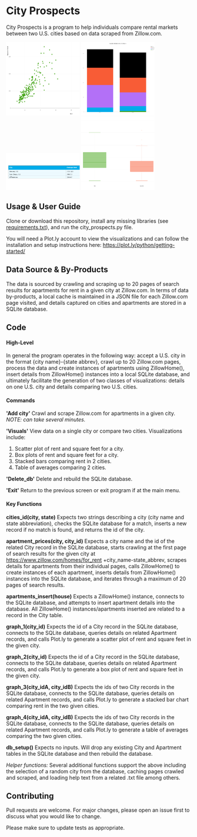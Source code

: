 # City Prospects
City Prospects is a program to help individuals compare rental markets between two U.S. cities based on data scraped from Zillow.com.

<!-- ![Rent & Square Footage in San Diego](https://github.com/Bcromas/507_city_prospects/blob/master/README_images/Rent%20SQFT%20Apts%20San%20Diego.png) -->

<img src="https://github.com/Bcromas/507_city_prospects/blob/master/README_images/Rent%20SQFT%20Apts%20San%20Diego.png" width="200" height="200"> <img src="https://github.com/Bcromas/507_city_prospects/blob/master/README_images/Stacked%20Bars%20Denver%2C%20CO-Miami%2C%20FL.png" width="200" height="200"> <img src="https://github.com/Bcromas/507_city_prospects/blob/master/README_images/AVG%20Apts%20Denver%2C%20CO-San%20Diego%2C%20CA.png" width="200" height="100"> <img src="https://github.com/Bcromas/507_city_prospects/blob/master/README_images/Box%20Plots%20Rent%20SQFT%20Philadelphia.png" width="200" height="200">

## Usage & User Guide
Clone or download this repository, install any missing libraries (see [requirements.txt](https://github.com/Bcromas/507_city_prospects/blob/master/requirements.txt)), and run the city_prospects.py file.

You will need a Plot.ly account to view the visualizations and can follow the installation and setup instructions here: https://plot.ly/python/getting-started/

## Data Source & By-Products
The data is sourced by crawling and scraping up to 20 pages of search results for apartments for rent in a given city at Zillow.com. In terms of data by-products, a local cache is maintained in a JSON file for each Zillow.com page visited, and details captured on cities and apartments are stored in a SQLite database.

## Code

#### High-Level
In general the program operates in the following way: accept a U.S. city in the format {city name}-{state abbrev}, crawl up to 20 Zillow.com pages, process the data and create instances of apartments using ZillowHome(), insert details from ZillowHome() instances into a local SQLite database, and ultimately facilitate the generation of two classes of visualizations: details on one U.S. city and details comparing two U.S. cities.

#### Commands
**'Add city'** Crawl and scrape Zillow.com for apartments in a given city. *NOTE: can take several minutes.*

**'Visuals'** View data on a single city or compare two cities. Visualizations include:
1. Scatter plot of rent and square feet for a city.
2. Box plots of rent and square feet for a city.
3. Stacked bars comparing rent in 2 cities.
4. Table of averages comparing 2 cities.

**'Delete_db'** Delete and rebuild the SQLite database.

**'Exit'** Return to the previous screen or exit program if at the main menu.

#### Key Functions
**cities_id(city, state)** Expects two strings describing a city (city name and state abbreviation), checks the SQLite database for a match, inserts a new record if no match is found, and returns the id of the city.

**apartment_prices(city, city_id)** Expects a city name and the id of the related City record in the SQLite database, starts crawling at the first page of search results for the given city at https://www.zillow.com/homes/for_rent +city_name-state_abbrev, scrapes details for apartments from their individual pages, calls ZillowHome() to create instances of each apartment, inserts details from ZillowHome() instances into the SQLite database, and iterates through a maximum of 20 pages of search results.

**apartments_insert(house)** Expects a ZillowHome() instance, connects to the SQLite database, and attempts to insert apartment details into the database. All ZillowHome() instances/apartments inserted are related to a record in the City table.

**graph_1(city_id)** Expects the id of a City record in the SQLite database, connects to the SQLite database, queries details on related Apartment records, and calls Plot.ly to generate a scatter plot of rent and square feet in the given city.

**graph_2(city_id)** Expects the id of a City record in the SQLite database, connects to the SQLite database, queries details on related Apartment records, and calls Plot.ly to generate a box plot of rent and square feet in the given city.

**graph_3(city_idA, city_idB)** Expects the ids of two City records in the SQLite database, connects to the SQLite database, queries details on related Apartment records, and calls Plot.ly to generate a stacked bar chart comparing rent in the two given cities.

**graph_4(city_idA, city_idB)** Expects the ids of two City records in the SQLite database, connects to the SQLite database, queries details on related Apartment records, and calls Plot.ly to generate a table of averages comparing the two given cities.

**db_setup()** Expects no inputs. Will drop any existing City and Apartment tables in the SQLite database and then rebuild the database.

*Helper functions:* Several additional functions support the above including the selection of a random city from the database, caching pages crawled and scraped, and loading help text from a related .txt file among others.

## Contributing
Pull requests are welcome. For major changes, please open an issue first to discuss what you would like to change.

Please make sure to update tests as appropriate.
